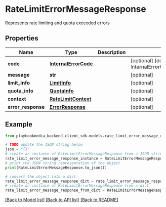 # RateLimitErrorMessageResponse

Represents rate limiting and quota exceeded errors

## Properties

Name | Type | Description | Notes
------------ | ------------- | ------------- | -------------
**code** | [**InternalErrorCode**](InternalErrorCode.md) |  | [optional] [default to InternalErrorCode.NO_INTERNAL_ERROR]
**message** | **str** |  | [optional] 
**limit_info** | [**LimitInfo**](LimitInfo.md) |  | [optional] 
**quota_info** | [**QuotaInfo**](QuotaInfo.md) |  | [optional] 
**context** | [**RateLimitContext**](RateLimitContext.md) |  | [optional] 
**error_response** | [**ErrorResponse**](ErrorResponse.md) |  | [optional] 

## Example

```python
from playbookmedia_backend_client_sdk.models.rate_limit_error_message_response import RateLimitErrorMessageResponse

# TODO update the JSON string below
json = "{}"
# create an instance of RateLimitErrorMessageResponse from a JSON string
rate_limit_error_message_response_instance = RateLimitErrorMessageResponse.from_json(json)
# print the JSON string representation of the object
print(RateLimitErrorMessageResponse.to_json())

# convert the object into a dict
rate_limit_error_message_response_dict = rate_limit_error_message_response_instance.to_dict()
# create an instance of RateLimitErrorMessageResponse from a dict
rate_limit_error_message_response_from_dict = RateLimitErrorMessageResponse.from_dict(rate_limit_error_message_response_dict)
```
[[Back to Model list]](../README.md#documentation-for-models) [[Back to API list]](../README.md#documentation-for-api-endpoints) [[Back to README]](../README.md)


